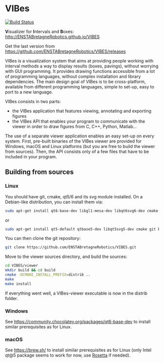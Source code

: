 VIBes
=====

[![Build Status](https://travis-ci.org/ENSTABretagneRobotics/VIBES.png)](https://travis-ci.org/ENSTABretagneRobotics/VIBES)

**V**isualizer for **I**ntervals and **B**oxes: http://ENSTABretagneRobotics.github.io/VIBES

Get the last version from https://github.com/ENSTABretagneRobotics/VIBES/releases

VIBes is a visualization system that aims at providing people working with interval methods a way to display results (boxes, pavings), without worrying with GUI programming. It provides drawing functions accessible from a lot of programming languages, without complex installation and library dependencies.
The main design goal of VIBes is to be cross-platform, available from different programming languages, simple to set-up, easy to port to a new language.

VIBes consists in two parts:
- the VIBes application that features viewing, annotating and exporting figures
- the VIBes API that enables your program to communicate with the viewer in order to draw figures from C, C++, Python, Matlab...

The use of a separate viewer application enables an easy set-up on every system. First, pre-built binaries of the VIBes viewer are provided for Windows, macOS and Linux platforms (but you are free to build the viewer from sources). Then, the API consists only of a few files that have to be included in your program.

## Building from sources

### Linux

You should have git, cmake, qt5/6 and its svg module installed. On a Debian-like distribution, you can install them via:
```bash
sudo apt-get install qt6-base-dev libgl1-mesa-dev libqt6svg6-dev cmake git build-essential
```
or
```bash
sudo apt-get install qt5-default qtbase5-dev libqt5svg5-dev cmake git build-essential
```
You can then clone the git repository:
```bash
git clone https://github.com/ENSTABretagneRobotics/VIBES.git
```
Move to the viewer sources directory, and build the sources:
```bash
cd VIBES/viewer
mkdir build && cd build
cmake -DCMAKE_INSTALL_PREFIX=distrib ..
make
make install
```
If everything went well, a VIBes-viewer executable is now in the distrib folder.

### Windows

See https://community.chocolatey.org/packages/qt6-base-dev to install similar prerequisites as for Linux.

### macOS

See https://brew.sh/ to install similar prerequisites as for Linux (only Intel qt@5 package seems to work for now, use [Rosetta](https://support.apple.com/HT211861) if needed).
